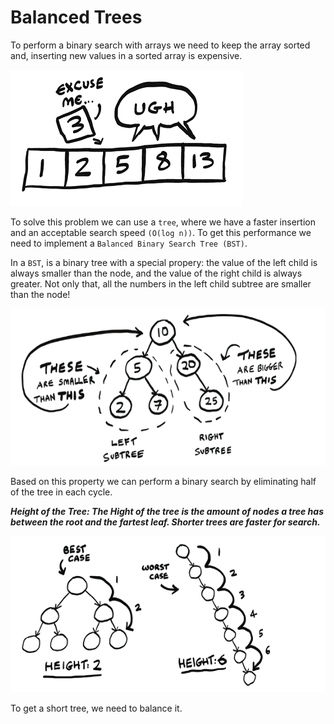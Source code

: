 # Balanced Trees

To perform a binary search with arrays we need to keep the array sorted and, inserting new values in a sorted array is expensive.

![alt text](image.png)

To solve this problem we can use a `tree`, where we have a faster insertion and an acceptable search speed `(O(log n))`. To get this performance we need to implement a `Balanced Binary Search Tree (BST)`.

In a `BST`, is a binary tree with a special propery: the value of the left child is always smaller than the node, and the value of the right child is always greater. Not only that, all the numbers in the left child subtree are smaller than the node!

![alt text](image-1.png)

Based on this property we can perform a binary search by eliminating half of the tree in each cycle.

**_Height of the Tree: The Hight of the tree is the amount of nodes a tree has between the root and the fartest leaf. Shorter trees are faster for search._**

![alt text](image-2.png)

To get a short tree, we need to balance it.

